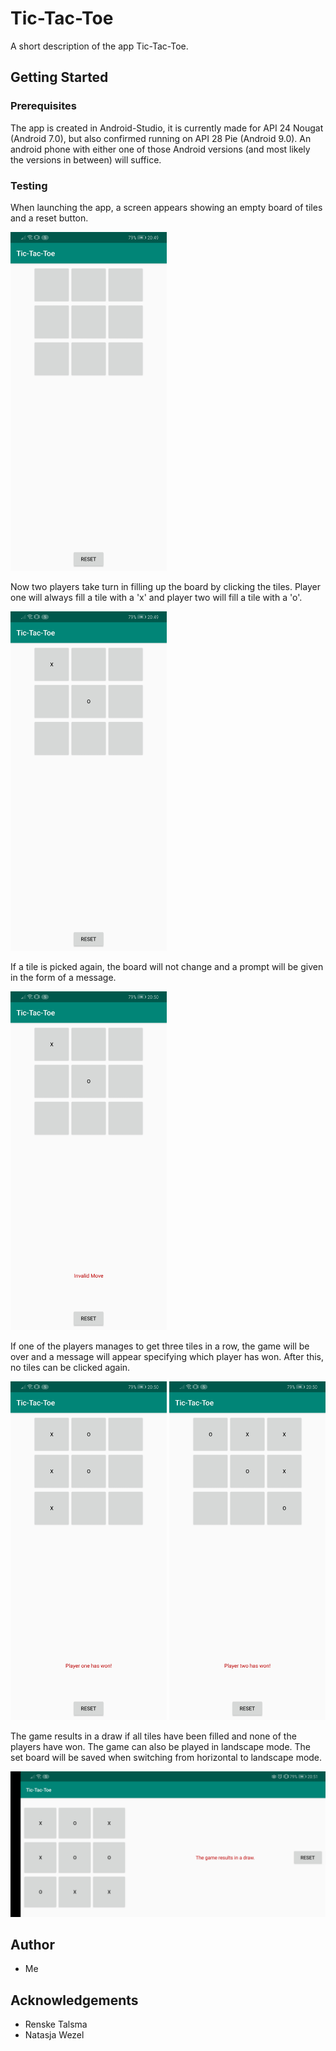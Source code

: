 # Tic-Tac-Toe
A short description of the app Tic-Tac-Toe.

## Getting Started
### Prerequisites
The app is created in Android-Studio, it is currently made for API 24 Nougat (Android 7.0), but also confirmed running on API 28 Pie (Android 9.0).
An android phone with either one of those Android versions (and most likely the versions in between) will suffice.

### Testing
When launching the app, a screen appears showing an empty board of tiles and a reset button.

<img src="ReadmeImages/empty.jpg" width="250" >

Now two players take turn in filling up the board by clicking the tiles. Player one will always fill a tile with a 'x' and player two will fill a tile with a 'o'.

<img src="ReadmeImages/filled.jpg" width="250">

If a tile is picked again, the board will not change and a prompt will be given in the form of a message.

<img src="ReadmeImages/invalid.jpg" width="250" >

If one of the players manages to get three tiles in a row, the game will be over and a message will appear specifying which player has won. After this, no tiles can be clicked again.

<img src="ReadmeImages/playerone.jpg" width="250" > <img src="ReadmeImages/playertwo.jpg" width="250" >

The game results in a draw if all tiles have been filled and none of the players have won.
The game can also be played in landscape mode. The set board will be saved when switching from horizontal to landscape mode.

<img src="ReadmeImages/landscape.jpg">

## Author
* Me

## Acknowledgements
* Renske Talsma
* Natasja Wezel
